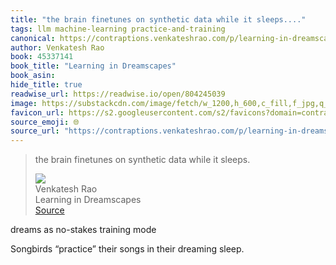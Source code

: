 ```yaml
---
title: "the brain finetunes on synthetic data while it sleeps...."
tags: llm machine-learning practice-and-training
canonical: https://contraptions.venkateshrao.com/p/learning-in-dreamscapes
author: Venkatesh Rao
book: 45337141
book_title: "Learning in Dreamscapes"
book_asin: 
hide_title: true
readwise_url: https://readwise.io/open/804245039
image: https://substackcdn.com/image/fetch/w_1200,h_600,c_fill,f_jpg,q_auto:good,fl_progressive:steep,g_auto/https%3A%2F%2Fbucketeer-e05bbc84-baa3-437e-9518-adb32be77984.s3.amazonaws.com%2Fpublic%2Fimages%2Ff139bf53-f5dc-4d6a-a159-4478fe7cd529_1280x1280.png
favicon_url: https://s2.googleusercontent.com/s2/favicons?domain=contraptions.venkateshrao.com
source_emoji: 🌐
source_url: "https://contraptions.venkateshrao.com/p/learning-in-dreamscapes#:~:text=the%20brain%20finetunes,while%20it%20sleeps."
---
```


> the brain finetunes on synthetic data while it sleeps.
> <div class="quoteback-footer"><div class="quoteback-avatar"><img class="mini-favicon" src="https://s2.googleusercontent.com/s2/favicons?domain=contraptions.venkateshrao.com"></div><div class="quoteback-metadata"><div class="metadata-inner"><span style="display:none">FROM:</span><div aria-label="Venkatesh Rao" class="quoteback-author"> Venkatesh Rao</div><div aria-label="Learning in Dreamscapes" class="quoteback-title"> Learning in Dreamscapes</div></div></div><div class="quoteback-backlink"><a target="_blank" aria-label="go to the full text of this quotation" rel="noopener" href="https://contraptions.venkateshrao.com/p/learning-in-dreamscapes#:~:text=the%20brain%20finetunes,while%20it%20sleeps." class="quoteback-arrow"> Source</a></div></div>

dreams as no-stakes training mode

Songbirds “practice” their songs in their dreaming sleep.